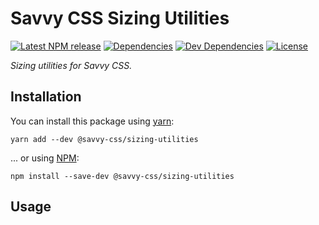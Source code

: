 # Savvy CSS Sizing Utilities

[![Latest NPM release][npm-badge]][npm-badge-url]
[![Dependencies][dependencies-badge]][dependencies-badge-url]
[![Dev Dependencies][devDependencies-badge]][devDependencies-badge-url]
[![License][license-badge]][license-badge-url]

_Sizing utilities for Savvy CSS._

## Installation

You can install this package using [yarn](https://yarnpkg.com/en/docs/install):

```shell
yarn add --dev @savvy-css/sizing-utilities
```

... or using [NPM](https://docs.npmjs.com/getting-started/installing-node):

```shell
npm install --save-dev @savvy-css/sizing-utilities
```

## Usage


[npm-badge]: https://img.shields.io/npm/v/@savvy-css/@savvy-css/sizing-utilities.svg
[npm-badge-url]: https://www.npmjs.com/package/@savvy-css/@savvy-css/sizing-utilities
[license-badge]: https://img.shields.io/npm/l/@savvy-css/@savvy-css/sizing-utilities.svg
[license-badge-url]: LICENSE
[dependencies-badge]: https://img.shields.io/david/savvy-css/@savvy-css/sizing-utilities.svg
[dependencies-badge-url]: https://david-dm.org/savvy-css/@savvy-css/sizing-utilities
[devDependencies-badge]: https://img.shields.io/david/dev/savvy-css/@savvy-css/sizing-utilities.svg
[devDependencies-badge-url]: https://david-dm.org/savvy-css/@savvy-css/sizing-utilities#info=devDependencies

